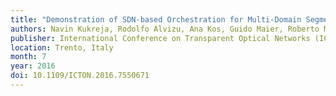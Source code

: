 ```yaml
---
title: "Demonstration of SDN-based Orchestration for Multi-Domain Segment Routing Networks"
authors: Navin Kukreja, Rodolfo Alvizu, Ana Kos, Guido Maier, Roberto Morro, Alessandro Capello and Carlo Cavazzoni
publisher: International Conference on Transparent Optical Networks (ICTON)
location: Trento, Italy
month: 7
year: 2016
doi: 10.1109/ICTON.2016.7550671
---
```

